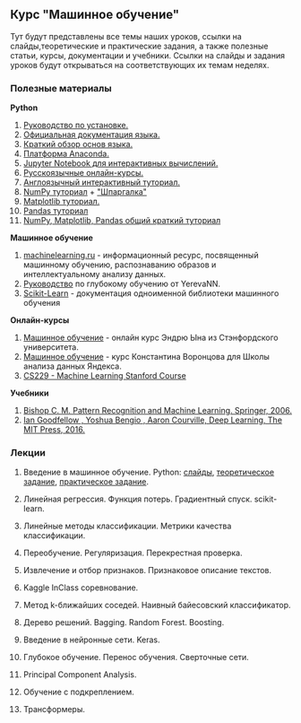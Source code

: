 ## Курс "Машинное обучение"

Тут будут представлены все темы наших уроков, ссылки на слайды,теоретические и практические задания, а также полезные статьи, курсы, документации и учебники. Ссылки на слайды и задания уроков будут открываться на соответствующих их темам неделях.

### Полезные материалы

**Python**

1. [Руководство по установке.](https://realpython.com/installing-python/)
2. [Официальная документация языка.](https://www.python.org/doc/) 
3. [Краткий обзор основ языка.](https://cs231n.github.io/python-numpy-tutorial/#python-basic)
4. [Платформа Anaconda.](https://www.anaconda.com/products/individual#download-section)
5. [Jupyter Notebook для интерактивных вычислений.](http://math-hse.info/f/2018-19/py-polit/instruction_JN.pdf)
6. [Русскоязычные онлайн-курсы.](https://pythonworld.ru/kursy/free.html)
7. [Англоязычный интерактивный туториал.](https://www.learnpython.org/)
8. [NumPy туториал](https://numpy.org/doc/stable/user/quickstart.html) + ["Шпаргалка"](https://s3.amazonaws.com/assets.datacamp.com/blog_assets/Numpy_Python_Cheat_Sheet.pdf)
9. [Matplotlib туториал.](https://matplotlib.org/tutorials/introductory/pyplot.html)
10. [Pandas туториал](https://pandas.pydata.org/pandas-docs/stable/getting_started/tutorials.html)
11. [NumPy, Matplotlib, Pandas общий краткий туториал](https://yadi.sk/i/pWwVPxvL3N9mX3)

**Машинное обучение**

1. [machinelearning.ru](http://www.machinelearning.ru/) - информационный ресурс, посвященный машинному обучению, распознаванию образов и интеллектуальному анализу данных.
2. [Руководство](https://yerevann.com/a-guide-to-deep-learning/) по глубокому обучению от YerevaNN.
3. [Scikit-Learn](https://scikit-learn.org/stable/index.html) - документация одноименной библиотеки машинного обучения

**Онлайн-курсы**

1. [Машинное обучение](https://ru.coursera.org/learn/machine-learning) - онлайн курс Эндрю Ына из Стэнфордского университета.
2. [Машинное обучение](https://ya-r.ru/2020/05/07/vorontsov-kurs-mashinnoe-obuchenie-2019-shkola-analiza-dannyh/) - курс Константина Воронцова для Школы анализа данных Яндекса.
3. [CS229 - Machine Learning Stanford Course](https://see.stanford.edu/Course/CS229)

**Учебники**

1. [Bishop C. M. Pattern Recognition and Machine Learning. Springer, 2006.](http://users.isr.ist.utl.pt/~wurmd/Livros/school/Bishop%20-%20Pattern%20Recognition%20And%20Machine%20Learning%20-%20Springer%20%202006.pdf)
2. [Ian Goodfellow , Yoshua Bengio , Aaron Courville, Deep Learning, The MIT Press, 2016.](https://www.deeplearningbook.org/)


### Лекции

1. Введение в машинное обучение. Python: [слайды](https://docs.google.com/presentation/d/1UtQ8I5p_KGRBigW-qQY6x6enFq5G2eo8IMGDdn4JWZ8/edit?usp=sharing), [теоретическое задание](https://forms.gle/KDhnV9ocRpMFffZN6), [практическое задание](https://yadi.sk/i/8yuMGmCOaF8fNg).

2. Линейная регрессия. Функция потерь. Градиентный спуск. scikit-learn.

3. Линейные методы классификации. Метрики качества классификации.

4. Переобучение. Регуляризация. Перекрестная проверка.

5. Извлечение и отбор признаков. Признаковое описание текстов.

6. Kaggle InClass соревнование.

7. Метод k-ближайших соседей. Наивный байесовский классификатор.

8. Дерево решений. Bagging. Random Forest. Boosting.

9. Введение в нейронные сети. Keras.

10. Глубокое обучение. Перенос обучения. Сверточные сети.

11. Principal Component Analysis.

12. Обучение с подкреплением.

13. Трансформеры.
